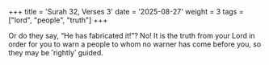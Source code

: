 +++
title = 'Surah 32, Verses 3'
date = '2025-08-27'
weight = 3
tags = ["lord", "people", "truth"]
+++

Or do they say, “He has fabricated it!”? No! It is the truth from your Lord in order for you to warn a people to whom no warner has come before you, so they may be ˹rightly˺ guided.